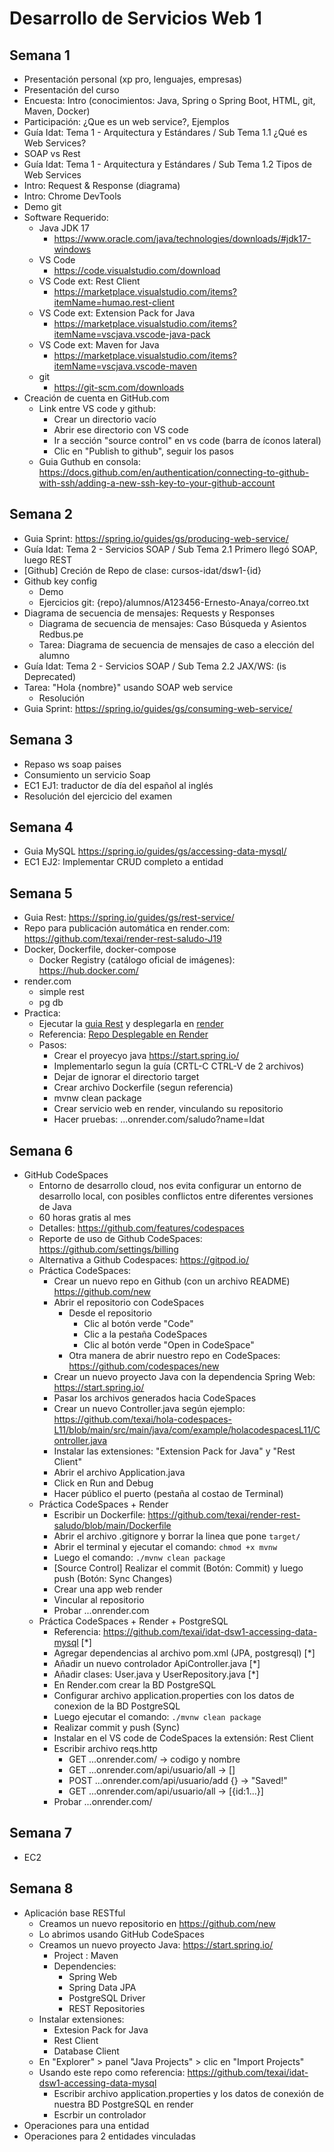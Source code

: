 # Desarrollo de Servicios Web 1

## Semana 1

- Presentación personal (xp pro, lenguajes, empresas)
- Presentación del curso
- Encuesta: Intro (conocimientos: Java, Spring o Spring Boot, HTML, git, Maven, Docker)
- Participación: ¿Que es un web service?, Ejemplos
- Guía Idat: Tema 1 - Arquitectura y Estándares / Sub Tema 1.1 ¿Qué es Web Services?
- SOAP vs Rest
- Guía Idat: Tema 1 - Arquitectura y Estándares / Sub Tema 1.2 Tipos de Web Services
- Intro: Request & Response (diagrama)
- Intro: Chrome DevTools
- Demo git
- Software Requerido:
  - Java JDK 17
    - <https://www.oracle.com/java/technologies/downloads/#jdk17-windows>
  - VS Code
    - <https://code.visualstudio.com/download>
  - VS Code ext: Rest Client
    - <https://marketplace.visualstudio.com/items?itemName=humao.rest-client>
  - VS Code ext: Extension Pack for Java
    - <https://marketplace.visualstudio.com/items?itemName=vscjava.vscode-java-pack>
  - VS Code ext: Maven for Java
    - <https://marketplace.visualstudio.com/items?itemName=vscjava.vscode-maven>
  - git
    - <https://git-scm.com/downloads>
- Creación de cuenta en GitHub.com
  - Link entre VS code y github:
    - Crear un directorio vacío
    - Abrir ese directorio con VS code
    - Ir a sección "source control" en vs code (barra de íconos lateral)
    - Clic en "Publish to github", seguir los pasos
  - Guia Guthub en consola: <https://docs.github.com/en/authentication/connecting-to-github-with-ssh/adding-a-new-ssh-key-to-your-github-account>

## Semana 2

- Guia Sprint: <https://spring.io/guides/gs/producing-web-service/>
- Guía Idat: Tema 2 - Servicios SOAP / Sub Tema 2.1 Primero llegó SOAP, luego REST
- [Github] Creción de Repo de clase: cursos-idat/dsw1-{id}
- Github key config
  - Demo
  - Ejercicios git: {repo}/alumnos/A123456-Ernesto-Anaya/correo.txt
- Diagrama de secuencia de mensajes: Requests y Responses
  - Diagrama de secuencia de mensajes: Caso Búsqueda y Asientos Redbus.pe
  - Tarea: Diagrama de secuencia de mensajes de caso a elección del alumno
- Guía Idat: Tema 2 - Servicios SOAP / Sub Tema 2.2 JAX/WS: (is Deprecated)
- Tarea: "Hola {nombre}" usando SOAP web service
  - Resolución
- Guia Sprint: <https://spring.io/guides/gs/consuming-web-service/>

## Semana 3

- Repaso ws soap paises
- Consumiento un servicio Soap
- EC1 EJ1: traductor de día del español al inglés
- Resolución del ejercicio del examen

## Semana 4

- Guia MySQL https://spring.io/guides/gs/accessing-data-mysql/
- EC1 EJ2: Implementar CRUD completo a entidad

## Semana 5
- Guia Rest: https://spring.io/guides/gs/rest-service/
- Repo para publicación automática en render.com: https://github.com/texai/render-rest-saludo-J19
- Docker, Dockerfile, docker-compose
  - Docker Registry (catálogo oficial de imágenes): https://hub.docker.com/
- render.com
  - simple rest
  - pg db
- Practica:
  - Ejecutar la [guia Rest](https://spring.io/guides/gs/rest-service/) y desplegarla en [render](https://render.com) 
  - Referencia: [Repo Desplegable en Render](https://github.com/texai/render-rest-saludo-J19)
  - Pasos:
    - Crear el proyecyo java https://start.spring.io/
    - Implementarlo segun la guía (CRTL-C CTRL-V de 2 archivos)
    - Dejar de ignorar el directorio target
    - Crear archivo Dockerfile (segun referencia)
    - mvnw clean package
    - Crear servicio web en render, vinculando su repositorio
    - Hacer pruebas: ...onrender.com/saludo?name=Idat

   
## Semana 6

- GitHub CodeSpaces
  - Entorno de desarrollo cloud, nos evita configurar un entorno de desarrollo local, con posibles conflictos entre diferentes versiones de Java
  - 60 horas gratis al mes
  - Detalles: https://github.com/features/codespaces
  - Reporte de uso de Github CodeSpaces: https://github.com/settings/billing
  - Alternativa a Github Codespaces: https://gitpod.io/
  - Práctica CodeSpaces:
    - Crear un nuevo repo en Github (con un archivo README) https://github.com/new
    - Abrir el repositorio con CodeSpaces
      - Desde el repositorio
        - Clic al botón verde "Code"
        - Clic a la pestaña CodeSpaces
        - Clic al botón verde "Open in CodeSpace"
      - Otra manera de abrir nuestro repo en CodeSpaces: https://github.com/codespaces/new
    -  Crear un nuevo proyecto Java con la dependencia Spring Web: https://start.spring.io/
    -  Pasar los archivos generados hacia CodeSpaces
    -  Crear un nuevo Controller.java según ejemplo: https://github.com/texai/hola-codespaces-L11/blob/main/src/main/java/com/example/holacodespacesL11/Controller.java
    -  Instalar las extensiones: "Extension Pack for Java" y "Rest Client"
    -  Abrir el archivo Application.java
    -  Click en Run and Debug
    -  Hacer público el puerto (pestaña al costao de Terminal)
  - Práctica CodeSpaces + Render
    - Escribir un Dockerfile: https://github.com/texai/render-rest-saludo/blob/main/Dockerfile
    - Abrir el archivo .gitignore y borrar la linea que pone `target/`
    - Abrir el terminal y ejecutar el comando: `chmod +x mvnw`
    - Luego el comando: `./mvnw clean package`
    - [Source Control] Realizar el commit (Botón: Commit) y luego push (Botón: Sync Changes)
    - Crear una app web render
    - Vincular al repositorio
    - Probar ...onrender.com
  - Práctica CodeSpaces + Render + PostgreSQL
    - Referencia: https://github.com/texai/idat-dsw1-accessing-data-mysql [*]
    - Agregar dependencias al archivo pom.xml (JPA, postgresql) [*]
    - Añadir un nuevo controlador ApiController.java [*]
    - Añadir clases: User.java y UserRepository.java [*]
    - En Render.com crear la BD PostgreSQL
    - Configurar archivo application.properties con los datos de conexion de la BD PostgreSQL
    - Luego ejecutar el comando: `./mvnw clean package`
    - Realizar commit y push (Sync)
    - Instalar en el VS code de CodeSpaces la extensión: Rest Client
    - Escribir archivo reqs.http
      - GET ...onrender.com/                    -> codigo y nombre
      - GET ...onrender.com/api/usuario/all     -> []
      - POST ...onrender.com/api/usuario/add {} -> "Saved!"
      - GET ...onrender.com/api/usuario/all     -> [{id:1...}]
    - Probar ...onrender.com/
  
## Semana 7

  - EC2

## Semana 8

  - Aplicación base RESTful
    - Creamos un nuevo repositorio en https://github.com/new
    - Lo abrimos usando GitHub CodeSpaces
    - Creamos un nuevo proyecto Java: https://start.spring.io/
      - Project : Maven
      - Dependencies:
        - Spring Web
        - Spring Data JPA
        - PostgreSQL Driver
        - REST Repositories
    - Instalar extensiones:
      - Extesion Pack for Java
      - Rest Client
      - Database Client
    - En "Explorer" > panel "Java Projects" > clic en "Import Projects"
    - Usando este repo como referencia: https://github.com/texai/idat-dsw1-accessing-data-mysql
      - Escribir archivo application.properties y los datos de conexión de nuestra BD PostgreSQL en render
      - Escrbir un controlador
  - Operaciones para una entidad
  - Operaciones para 2 entidades vinculadas

